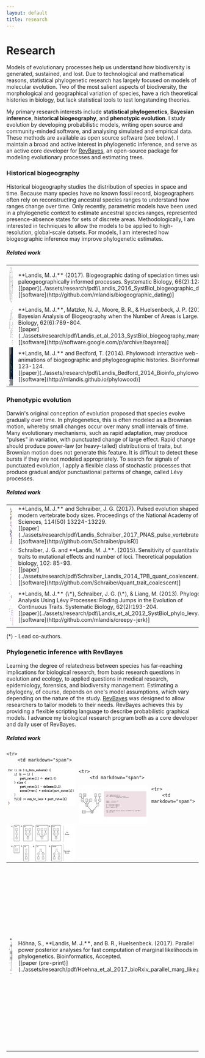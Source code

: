 ```yaml
---
layout: default
title: research
---
```

<h1>Research</h1>

Models of evolutionary processes help us understand how biodiversity is generated, sustained, and lost.
Due to technological and mathematical reasons, statistical phylogenetic research has largely focused on models of molecular evolution.
Two of the most salient aspects of biodiversity, the morphological and geographical variation of species, have a rich theoretical histories in biology, but lack statistical tools to test longstanding theories.

My primary research interests include **statistical phylogenetics**, **Bayesian inference**, **historical biogeography**, and **phenotypic evolution**.
I study evolution by developing probabilistic models, writing open source and community-minded software, and analysing simulated and empirical data.
These methods are available as open source software (see below).
I maintain a broad and active interest in phylogenetic inference, and serve as an active core developer for [RevBayes](http://revbayes.com), an open-source package for modeling evolutionary processes and estimating trees.

### Historical biogeography


Historical biogeography studies the distribution of species in space and time.
Because many species have no known fossil record, biogeographers often rely on reconstructing ancestral species ranges to understand how ranges change over time.
Only recently, parametric models have been used in a phylogenetic context to estimate ancestral species ranges, represented presence-absence states for sets of discrete areas.
Methodologically, I am interested in techniques to allow the models to be applied to high-resolution, global-scale datsets.
For models, I am interested how biogeographic inference may improve phylogenetic estimates.

##### Related work


<table>
    <tr>
        <td markdown="span">
            <img src="../assets/research/img/Landis_2016_SystBiol_biogeographic_dating.png" style="float: left; margin:0px 10px 0px 0px" height="100" width="180" class="img-circle-5">
        </td>
        <td markdown="span">
            **Landis, M. J.** (2017). Biogeographic dating of speciation times using paleogeographically informed processes. Systematic Biology, 66(2):128-144.<br>
            [[paper](../assets/research/pdf/Landis_2016_SystBiol_biogeographic_dating.pdf)]  [[software](http://github.com/mlandis/biogeographic_dating)]
        </td>
    </tr>
    <tr>
        <td markdown="span">
            <img src="../assets/research/img/Landis_et_al_2013_SystBiol_biogeography_many_areas.png" style="float: left; margin:0px 10px 0px 0px" height="100" width="180" class="img-circle-5">
        </td>
        <td markdown="span">
            **Landis, M. J.**, Matzke, N. J., Moore, B. R., & Huelsenbeck, J. P. (2013). Bayesian Analysis of Biogeography when the Number of Areas is Large. Systematic Biology, 62(6):789-804.<br>
            [[paper](../assets/research/pdf/Landis_et_al_2013_SystBiol_biogeography_many_areas.pdf)]  [[software](http://software.google.com/p/archive/bayarea)]
        </td>
    </tr>
    <tr>
        <td markdown="span">
            <img src="../assets/research/img/Landis_Bedford_2014_Bioinfo_phylowood.png" style="float: left; margin:0px 10px 0px 0px" height="100" width="180" class="img-circle-5">
        </td>
        <td markdown="span">
            **Landis, M. J.** and Bedford, T. (2014). Phylowood: interactive web-based animations of biogeographic and phylogeographic histories. Bioinformatics, 30(1), 123-124.<br>
            [[paper](../assets/research/pdf/Landis_Bedford_2014_Bioinfo_phylowood.pdf)]  [[software](http://mlandis.github.io/phylowood)]
        </td>
    </tr>
</table>

### Phenotypic evolution

Darwin's original conception of evolution proposed that species evolve gradually over time.
In phylogenetics, this is often modeled as a Brownian motion, whereby small changes occur over many small intervals of time.
Many evolutionary mechanisms, such as rapid adaptation, may produce "pulses" in variation, with punctuated change of large effect.
Rapid change should produce power-law (or heavy-tailed) distributions of traits, but Brownian motion does not generate this feature.
It is difficult to detect these bursts if they are not modeled appropriately.
To search for signals of punctuated evolution, I apply a flexible class of stochastic processes that produce gradual and/or punctuational patterns of change, called Lévy processes.

##### Related work

<table>
    <tr>
        <td markdown="span">
            <img src="../assets/research/img/Landis_Schraiber_2017_PNAS_pulse_vertebrate.png" style="float: left; margin:0px 10px 0px 0px" height="100" width="180" class="img-circle-5">
        </td>
        <td markdown="span">
            **Landis, M. J.** and Schraiber, J. G. (2017). Pulsed evolution shaped modern vertebrate body sizes. Proceedings of the National Academy of Sciences, 114(50) 13224-13229.<br>
            [[paper](../assets/research/pdf/Landis_Schraiber_2017_PNAS_pulse_vertebrate.pdf)]  [[software](http://github.com/Schraiber/pulsR)]
        </td>
    </tr>
    <tr>
        <td markdown="span">
            <img src="../assets/research/img/Schraiber_Landis_2014_TPB_quant_coalescent.png" style="float: left; margin:0px 10px 0px 0px" height="100" width="180" class="img-circle-5">
        </td>
        <td markdown="span">
            Schraiber, J. G. and **Landis, M. J.**. (2015). Sensitivity of quantitative traits to mutational effects and number of loci. Theoretical population biology, 102: 85-93.<br>
            [[paper](../assets/research/pdf/Schraiber_Landis_2014_TPB_quant_coalescent.pdf)]  [[software](http://github.com/Schraiber/quant_trait_coalescent)]
        </td>
    </tr>
    <tr>
        <td markdown="span">
            <img src="../assets/research/img/Landis_et_al_2012_SystBiol_phylo_levy.png" style="float: left; margin:0px 10px 0px 0px" height="100" width="180" class="img-circle-5">
        </td>
        <td markdown="span">
            **Landis, M. J.** (\*), Schraiber, J. G. (\*), & Liang, M. (2013). Phylogenetic Analysis Using Lévy Processes: Finding Jumps in the Evolution of Continuous Traits. Systematic Biology, 62(2):193-204.<br>
            [[paper](../assets/research/pdf/Landis_et_al_2012_SystBiol_phylo_levy.pdf)]  [[software](http://github.com/mlandis/creepy-jerk)]
        </td>
    </tr>
</table>


(\*) - Lead co-authors.

### Phylogenetic inference with RevBayes

Learning the degree of relatedness between species has far-reaching implications for biological research, from basic research questions in evolution and ecology, to applied questions in medical research, epidemiology, forensics, and biodiversity management.
Estimating a phylogeny, of course, depends on one's model assumptions, which vary depending on the nature of the study.
[RevBayes](http://revbayes.com) was designed to allow researchers to tailor models to their needs.
RevBayes achieves this by providing a flexible scripting language to describe probabilistic graphical models.
I advance my biological research program both as a core developer and daily user of RevBayes.

##### Related work

<table>
    <tr>
        <td markdown="span">
<img src="../assets/research/img/Hoehna_et_al_2017_Bioinformatics_parallel_marg_like.png" style="float: left; margin:0px 10px 0px 0px" height="100" width="180" class="img-circle-5">
        </td>
        <td markdown="span">
Höhna, S., **Landis, M. J.**, and  B. R., Huelsenbeck. (2017).  Parallel power posterior analyses for fast computation of marginal likelihoods in phylogenetics. Bioinformatics, Accepted.
<br>[[paper (pre-print)](../assets/research/pdf/Hoehna_et_al_2017_bioRxiv_parallel_marg_like.pdf)]
        </td>

    <tr>
        <td markdown="span">
<img src="../assets/research/img/Hoehna_et_al_2017_CurrProcBioinfo_revbayes.png" style="float: left; margin:0px 10px 0px 0px" height="100" width="180" class="img-circle-5">
        </td>
        <td markdown="span">
Höhna, S., **Landis, M. J.**, and Heath, T. A. (2017). Phylogenetic Inference Using RevBayes. Current Protocols in Bioinformatics, 57:6.16-6.16.34.
<br>[[paper](../assets/research/pdf/Hoehna_et_al_2017_CurrProcBioinfo_revbayes.pdf)]
        </td>

    <tr>
        <td markdown="span">
<img src="../assets/research/img/Hoehna_et_al_2016_SystBiol_revbayes.png" style="float: left; margin:0px 10px 0px 0px" height="100" width="180" class="img-circle-5">
        </td>
        <td markdown="span">

Höhna, S., **Landis, M. J.**, Heath, T. A., Boussau, B., Lartillot, N., Moore, B. R., Huelsenbeck, J. P. & Ronquist, F. (2016). RevBayes: Bayesian Phylogenetic Inference Using Graphical Models and an Interactive Model-Specification Language. Systematic Biology, 65(4):726-736.
<br>[[paper](../assets/research/pdf/Hoehna_et_al_2016_SystBiol_revbayes.pdf)]  [[software](http://github.com/revbayes/revbayes)]
        </td>

    <tr>
        <td markdown="span">
<img src="../assets/research/img/Hoehna_et_al_2014_SystBiol_graphical_models.png" style="float: left; margin:0px 10px 0px 0px" height="100" width="180" class="img-circle-5">
        </td>
        <td markdown="span">
Höhna, S., Heath, T. A., Boussau, B., **Landis, M. J.**, Ronquist, F., & Huelsenbeck, J. P. (2014). Probabilistic graphical model representation in phylogenetics. Systematic Biology, 63(5):753-771.
<br>[[paper](../assets/research/pdf/Hoehna_et_al_2014_SystBiol_graphical_models.pdf)]
        </td>
    </tr>
</table>
